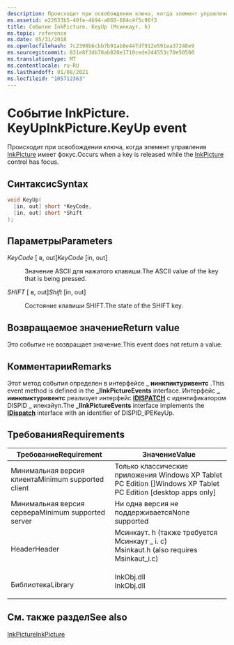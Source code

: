 ```yaml
---
description: Происходит при освобождении ключа, когда элемент управления InkPicture имеет фокус.
ms.assetid: e22633b5-40fe-4b94-a660-684c4f5c96f3
title: Событие InkPicture. KeyUp (Мсинкаут. h)
ms.topic: reference
ms.date: 05/31/2018
ms.openlocfilehash: 7c2390b6cbb7b91ab8e447df912e591ea37248e9
ms.sourcegitcommit: 831e8f3db78ab820e1710cede244553c70e50500
ms.translationtype: MT
ms.contentlocale: ru-RU
ms.lasthandoff: 01/08/2021
ms.locfileid: "105712363"
---
```

# <a name="inkpicturekeyup-event"></a><span data-ttu-id="921ae-103">Событие InkPicture. KeyUp</span><span class="sxs-lookup"><span data-stu-id="921ae-103">InkPicture.KeyUp event</span></span>

<span data-ttu-id="921ae-104">Происходит при освобождении ключа, когда элемент управления [InkPicture](inkpicture-control-reference.md) имеет фокус.</span><span class="sxs-lookup"><span data-stu-id="921ae-104">Occurs when a key is released while the [InkPicture](inkpicture-control-reference.md) control has focus.</span></span>

## <a name="syntax"></a><span data-ttu-id="921ae-105">Синтаксис</span><span class="sxs-lookup"><span data-stu-id="921ae-105">Syntax</span></span>


```C++
void KeyUp(
  [in, out] short *KeyCode,
  [in, out] short *Shift
);
```



## <a name="parameters"></a><span data-ttu-id="921ae-106">Параметры</span><span class="sxs-lookup"><span data-stu-id="921ae-106">Parameters</span></span>

<dl> <dt>

<span data-ttu-id="921ae-107">*KeyCode* \[ в, out\]</span><span class="sxs-lookup"><span data-stu-id="921ae-107">*KeyCode* \[in, out\]</span></span>
</dt> <dd>

<span data-ttu-id="921ae-108">Значение ASCII для нажатого клавиши.</span><span class="sxs-lookup"><span data-stu-id="921ae-108">The ASCII value of the key that is being pressed.</span></span>

</dd> <dt>

<span data-ttu-id="921ae-109">*SHIFT* \[ в, out\]</span><span class="sxs-lookup"><span data-stu-id="921ae-109">*Shift* \[in, out\]</span></span>
</dt> <dd>

<span data-ttu-id="921ae-110">Состояние клавиши SHIFT.</span><span class="sxs-lookup"><span data-stu-id="921ae-110">The state of the SHIFT key.</span></span>

</dd> </dl>

## <a name="return-value"></a><span data-ttu-id="921ae-111">Возвращаемое значение</span><span class="sxs-lookup"><span data-stu-id="921ae-111">Return value</span></span>

<span data-ttu-id="921ae-112">Это событие не возвращает значение.</span><span class="sxs-lookup"><span data-stu-id="921ae-112">This event does not return a value.</span></span>

## <a name="remarks"></a><span data-ttu-id="921ae-113">Комментарии</span><span class="sxs-lookup"><span data-stu-id="921ae-113">Remarks</span></span>

<span data-ttu-id="921ae-114">Этот метод события определен в интерфейсе **\_ иинкпиктуривентс** .</span><span class="sxs-lookup"><span data-stu-id="921ae-114">This event method is defined in the **\_IInkPictureEvents** interface.</span></span> <span data-ttu-id="921ae-115">Интерфейс **\_ иинкпиктуривентс** реализует интерфейс [**IDISPATCH**](/windows/win32/api/oaidl/nn-oaidl-idispatch) с идентификатором DISPID \_ ипекэйуп.</span><span class="sxs-lookup"><span data-stu-id="921ae-115">The **\_IInkPictureEvents** interface implements the [**IDispatch**](/windows/win32/api/oaidl/nn-oaidl-idispatch) interface with an identifier of DISPID\_IPEKeyUp.</span></span>

## <a name="requirements"></a><span data-ttu-id="921ae-116">Требования</span><span class="sxs-lookup"><span data-stu-id="921ae-116">Requirements</span></span>



| <span data-ttu-id="921ae-117">Требование</span><span class="sxs-lookup"><span data-stu-id="921ae-117">Requirement</span></span> | <span data-ttu-id="921ae-118">Значение</span><span class="sxs-lookup"><span data-stu-id="921ae-118">Value</span></span> |
|-------------------------------------|---------------------------------------------------------------------------------------------------------------------|
| <span data-ttu-id="921ae-119">Минимальная версия клиента</span><span class="sxs-lookup"><span data-stu-id="921ae-119">Minimum supported client</span></span><br/> | <span data-ttu-id="921ae-120">Только классические приложения Windows XP Tablet PC Edition \[\]</span><span class="sxs-lookup"><span data-stu-id="921ae-120">Windows XP Tablet PC Edition \[desktop apps only\]</span></span><br/>                                                       |
| <span data-ttu-id="921ae-121">Минимальная версия сервера</span><span class="sxs-lookup"><span data-stu-id="921ae-121">Minimum supported server</span></span><br/> | <span data-ttu-id="921ae-122">Ни одна версия не поддерживается</span><span class="sxs-lookup"><span data-stu-id="921ae-122">None supported</span></span><br/>                                                                                           |
| <span data-ttu-id="921ae-123">Header</span><span class="sxs-lookup"><span data-stu-id="921ae-123">Header</span></span><br/>                   | <dl> <span data-ttu-id="921ae-124"><dt>Мсинкаут. h (также требуется Мсинкаут \_ i. c)</dt></span><span class="sxs-lookup"><span data-stu-id="921ae-124"><dt>Msinkaut.h (also requires Msinkaut\_i.c)</dt></span></span> </dl> |
| <span data-ttu-id="921ae-125">Библиотека</span><span class="sxs-lookup"><span data-stu-id="921ae-125">Library</span></span><br/>                  | <dl> <span data-ttu-id="921ae-126"><dt>InkObj.dll</dt></span><span class="sxs-lookup"><span data-stu-id="921ae-126"><dt>InkObj.dll</dt></span></span> </dl>                               |



## <a name="see-also"></a><span data-ttu-id="921ae-127">См. также раздел</span><span class="sxs-lookup"><span data-stu-id="921ae-127">See also</span></span>

<dl> <dt>

[<span data-ttu-id="921ae-128">InkPicture</span><span class="sxs-lookup"><span data-stu-id="921ae-128">InkPicture</span></span>](inkpicture-control-reference.md)
</dt> </dl>

 

